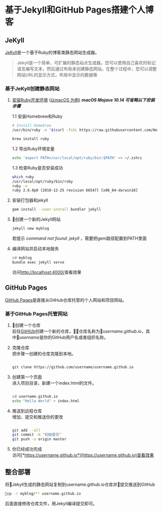 # 基于Jekyll和GitHub Pages搭建个人博客

## JeKyll

[JeKyll](https://jekyllrb.com)是一个基于Ruby的博客类静态网站生成器。

> Jekyll是一个简单，可扩展的静态站点生成器。您可以使用自己喜欢的标记语言编写文本，然后通过布局来创建静态网站。在整个过程中，您可以调整网站URL的显示方式，布局中显示的数据等

### 基于JeKyll创建静态网站

1. [安装Ruby开发环境](https://jekyllrb.com/docs/installation/) ([以macOS 为例](https://jekyllrb.com/docs/installation/macos/)) ***macOS Mojave 10.14 可省略以下安装步骤***

   1.1 安装Homebrew和Ruby

    ``` bash
    # Install Homebrew
    /usr/bin/ruby -e "$(curl -fsSL https://raw.githubusercontent.com/Homebrew/install/master/install)"

    brew install ruby
    ```
   1.2 导出Ruby环境变量

    ``` bash
    echo 'export PATH=/usr/local/opt/ruby/bin:$PATH' >> ~/.zshrc
    ```

   1.3 检查Ruby是否安装成功

    ``` bash
    which ruby
    /usr/local/opt/ruby/bin/ruby
    ruby -v
    ruby 2.6.0p0 (2018-12-25 revision 66547) [x86_64-darwin18]
    ```
2. 安装打包器和jekyll

    ``` bash
    gem install --user-install bundler jekyll
    ```
3. 创建一个新的Jekyll网站

    ``` bash
    jekyll new myblog
    ```
    若提示 *command not found: jekyll* ，需要把gem路径配置到PATH里面

4. 编译网站并启动本地服务

   ``` bash
   cd myblog
   bundle exec jekyll serve
   ```

   访问[http://localhost:4000/](http://localhost:4000/)查看效果

## GitHub Pages

[GitHub Pages](https://pages.github.com/)是直接从GitHub仓库托管的个人网站和项目网站。

### 基于GitHub Pages托管网站

1. 创建一个仓库  
  前往[GitHUb](https://github.com/)创建一个新的仓库，仓库名称为*username.github.io*，其中*username*是你的GitHub用户名或者组织名称。

2. 克隆仓库  
   把步骤一创建的仓库克隆到本地。

   ``` bash

   git clone https://github.com/username/username.github.io
   ```

3. 创建第一个页面  
   进入项目目录，新建一个index.html的文件。

   ``` bash

   cd username.github.io
   echo "Hello World" > index.html
   ```

4. 推送到远程仓库  
   增加、提交和推送你的更改

   ``` bash

   git add --all
   git commit -m "初始提交"
   git push -u origin master
   ```

5. 你已经成功完成  
   访问[*https://username.github.io*](https://username.github.io)查看效果

## 整合部署

将Jekyll生成的静态网站复制到username.github.io仓库并提交推送到GitHub

``` bash
cp -r myblog/** username.github.io
```

后面直接修改仓库文件，用Jekyll编译提交即可。
